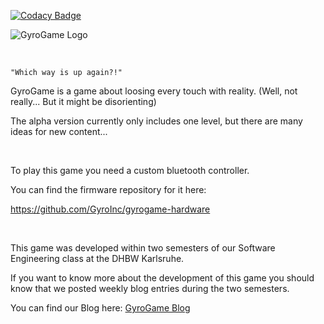 [![Codacy Badge](https://api.codacy.com/project/badge/Grade/f86b783ab3654214a645aaf30f1354c0)](https://app.codacy.com/gh/GyroInc/gyrogame-unity?utm_source=github.com&utm_medium=referral&utm_content=GyroInc/gyrogame-unity&utm_campaign=Badge_Grade_Dashboard)

![GyroGame Logo](https://raw.githubusercontent.com/Manut38/gyrogame-unity/master/Documentation/Logo/GyroGame_textlogo.png)

<br>

`"Which way is up again?!"`

GyroGame is a game about loosing every touch with reality. (Well, not really... But it might be disorienting)

The alpha version currently only includes one level, but there are many ideas for new content...

<br>

To play this game you need a custom bluetooth controller.

You can find the firmware repository for it here:

https://github.com/GyroInc/gyrogame-hardware

<br>

This game was developed within two semesters of our Software Engineering class at the DHBW Karlsruhe.

If you want to know more about the development of this game you should know that we posted weekly blog entries during the two semesters.

You can find our Blog here: [GyroGame Blog](https://gyrogame.de)